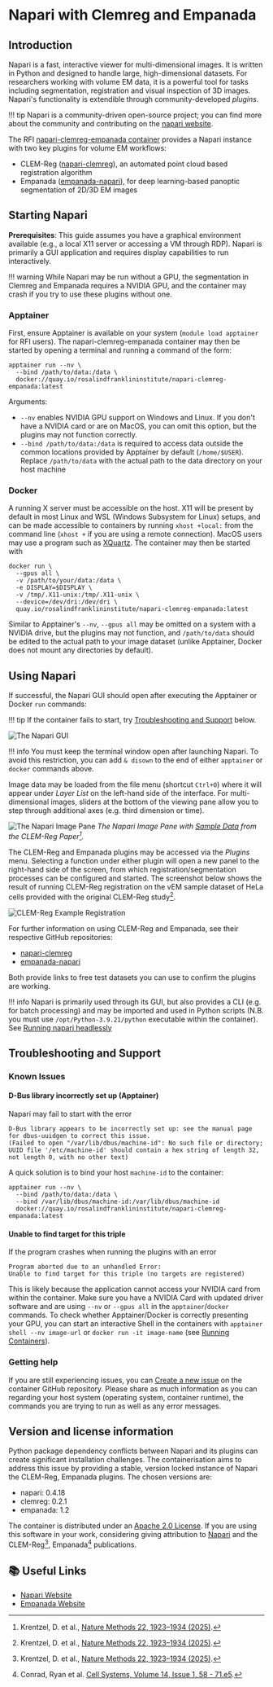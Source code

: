# Napari with Clemreg and Empanada
## Introduction
Napari is a fast, interactive viewer for multi-dimensional images.
It is written in Python and designed to handle large, high-dimensional
datasets. 
For researchers working with volume EM data, it is a powerful tool for tasks
including segmentation, registration and visual inspection of 3D images.
Napari's functionality is extendible through community-developed *plugins*.

!!! tip
    Napari is a community-driven open-source project; you can find more about 
    the community and contributing on the [napari website](https://napari.org/stable/community/index.html).

The RFI [napari-clemreg-empanada container](https://quay.io/repository/rosalindfranklininstitute/napari-clemreg-empanada)
provides a Napari instance with two key plugins for volume EM
workflows:

- CLEM-Reg ([napari-clemreg](https://github.com/krentzd/napari-clemreg)),
  an automated point cloud based registration algorithm
- Empanada ([empanada-napari](https://github.com/volume-em/empanada-napari)),
  for deep learning-based panoptic segmentation of 2D/3D EM images

## Starting Napari
**Prerequisites**: 
This guide assumes you have a graphical environment available (e.g., a local X11
server or accessing a VM through RDP).  Napari is primarily a GUI application
and requires display capabilities to run interactively.

!!! warning
    While Napari may be run without a GPU, the segmentation in Clemreg and 
    Empanada requires a NVIDIA GPU, and the container may crash if you try to
    use these plugins without one.

### Apptainer
First, ensure Apptainer is available on your system (`module load apptainer` for
RFI users). The napari-clemreg-empanada container
may then be started by opening a terminal and running a command of the form: 
```
apptainer run --nv \
  --bind /path/to/data:/data \
  docker://quay.io/rosalindfranklininstitute/napari-clemreg-empanada:latest
```
Arguments:

- `--nv` enables NVIDIA GPU support on Windows and Linux. If you don't have a
  NVIDIA card or are on MacOS, you can omit this option, but the plugins may
  not function correctly.
- `--bind /path/to/data:/data` is required to access data outside
  the common locations provided by Apptainer by default (`/home/$USER`). Replace 
  `/path/to/data` with the actual path to the data directory on your host
machine

### Docker
A running X server must be accessible on the host. X11 will be present by
default in most Linux and WSL (Windows Subsystem for Linux) setups, and can
be made accessible to containers by running `xhost +local:` from the command
line (`xhost +` if you are using a remote connection). 
MacOS users may use a program such as [XQuartz](https://www.xquartz.org/).
The container may then be started with
```
docker run \
  --gpus all \
  -v /path/to/your/data:/data \
  -e DISPLAY=$DISPLAY \
  -v /tmp/.X11-unix:/tmp/.X11-unix \
  --device=/dev/dri:/dev/dri \
  quay.io/rosalindfranklininstitute/napari-clemreg-empanada:latest
```
Similar to Apptainer's `--nv`,
 `--gpus all` may be omitted on a system with a NVIDIA drive, but the
plugins may not function, and `/path/to/data` should be edited 
to the actual path to your image dataset (unlike
Apptainer, Docker does not mount any directories by default).


## Using Napari
If successful, the Napari GUI should open after executing the Apptainer or
Docker `run` commands:

!!! tip
    If the container fails to start, try [Troubleshooting and Support](#troubleshooting-and-support)
    below.

![The Napari GUI](images/napari-gui-empty.png "The Napari GUI")

!!! info
    You must keep the terminal window open after launching Napari. 
    To avoid this restriction,
    you can add `& disown` to the end of either `apptainer` or `docker`
    commands above.

Image data may be loaded from the file menu (shortcut `Ctrl+O`) where it
will appear under *Layer List* on the left-hand side of the interface.
For multi-dimensional images, sliders at the bottom of the viewing pane
allow you to step through additional axes (e.g. third dimension or time).

![The Napari Image Pane](images/napari-image-pane.png "The Napari Image Pane")<!--{: style="width:80%"}-->
*The Napari Image Pane with [Sample Data](https://zenodo.org/records/7936982)
from the CLEM-Reg Paper[^1].*

[^1]: Krentzel, D. et al., [Nature Methods 22, 1923–1934 (2025)](https://www.nature.com/articles/s41592-025-02794-0).

The CLEM-Reg and Empanada plugins may be accessed via the *Plugins* menu.
Selecting a function under either plugin will open a new panel to the right-hand
side of the screen, from which registration/segmentation processes can be
configured and started. The screenshot below shows the result of running 
CLEM-Reg registration on the vEM sample dataset of HeLa cells provided with
the original CLEM-Reg study[^1].

![CLEM-Reg Example Registration](images/napari-clemreg.png "CLEM-Reg Example
Registration")


For further information on using CLEM-Reg and Empanada, see their respective
GitHub repositories:

- [napari-clemreg](https://github.com/krentzd/napari-clemreg)
- [empanada-napari](https://github.com/volume-em/empanada-napari)

Both provide links to free test datasets you can use to confirm the plugins
are working.

!!! info
    Napari is primarily used through its GUI, but also provides a CLI (e.g. for
    batch processing) and may be imported and used in Python scripts (N.B. you
    must use `/opt/Python-3.9.21/python` executable within the container). See
    [Running napari headlessly](https://napari.org/stable/howtos/headless.html)

## Troubleshooting and Support
### Known Issues
#### D-Bus library incorrectly set up (Apptainer)
Napari may fail to start with the error
```
D-Bus library appears to be incorrectly set up: see the manual page for dbus-uuidgen to correct this issue.
(Failed to open "/var/lib/dbus/machine-id": No such file or directory; UUID file '/etc/machine-id' should contain a hex string of length 32, not length 0, with no other text)
```
A quick solution is to bind your host `machine-id` to the container:
```
apptainer run --nv \
  --bind /path/to/data:/data \
  --bind /var/lib/dbus/machine-id:/var/lib/dbus/machine-id
  docker://quay.io/rosalindfranklininstitute/napari-clemreg-empanada:latest
```

#### Unable to find target for this triple
If the program crashes when running the plugins with an error
```
Program aborted due to an unhandled Error:
Unable to find target for this triple (no targets are registered)
```
This is likely because the application cannot access your NVIDIA card from
within the container. Make sure you have a NVIDIA Card with updated
driver software and are using `--nv` or `--gpus all` in the `apptainer`/`docker`
commands. To check whether Apptainer/Docker is correctly presenting your
GPU, you can start an interactive Shell in the containers with 
`apptainer shell --nv image-url` or `docker run -it image-name` 
(see [Running Containers](../intro/containers.md#running-containers)).

### Getting help
If you are still experiencing issues, you can 
[Create a new issue](https://github.com/rosalindfranklininstitute/napari-clemreg-empanada/issues/new)
on the container GitHub repository. Please share as much information 
as you can regarding your host system (operating system, container runtime),
the commands you are trying to run as well as any error messages.

 
## Version and license information
Python package dependency conflicts between Napari and its plugins can create
significant installation challenges.  The containerisation aims to address this
issue by providing a stable, version locked instance of Napari the CLEM-Reg,
Empanada plugins. The chosen versions are:
 
- napari: 0.4.18
- clemreg: 0.2.1
- empanada: 1.2

The container is distributed under an [Apache 2.0 License](https://github.com/rosalindfranklininstitute/napari-clemreg-empanada?tab=Apache-2.0-1-ov-file).
If you are using this software in your work, considering 
giving attribution to [Napari](https://github.com/napari/napari/blob/main/CITATION.cff)
and the CLEM-Reg[^1], Empanada[^2] publications.

[^2]: Conrad, Ryan et al. [Cell Systems, Volume 14, Issue 1, 58 - 71.e5](https://www.cell.com/cell-systems/fulltext/S2405-4712(22)00494-X).

## 📚 Useful Links

- [Napari Website](https://napari.org/stable/community/index.html)
- [Empanada Website](https://empanada.readthedocs.io/en/latest/index.html)
